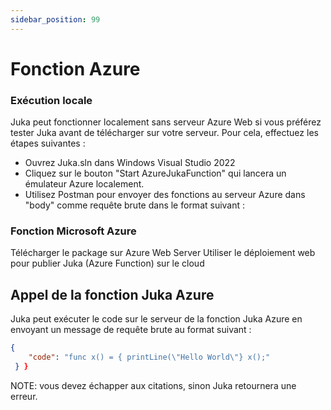 ```yaml
---
sidebar_position: 99
---
```


# Fonction Azure

### Exécution locale
Juka peut fonctionner localement sans serveur Azure Web si vous préférez tester Juka avant de télécharger sur votre serveur. Pour cela, effectuez les étapes suivantes :
- Ouvrez Juka.sln dans Windows Visual Studio 2022
- Cliquez sur le bouton "Start AzureJukaFunction" qui lancera un émulateur Azure localement.
- Utilisez Postman pour envoyer des fonctions au serveur Azure dans "body" comme requête brute dans le format suivant :


### Fonction Microsoft Azure
Télécharger le package sur Azure Web Server Utiliser le déploiement web pour publier Juka (Azure Function) sur le cloud

## Appel de la fonction Juka Azure

Juka peut exécuter le code sur le serveur de la fonction Juka Azure en envoyant un message de requête brute au format suivant :

```json
{
    "code": "func x() = { printLine(\"Hello World\"} x();"
 } }
```

NOTE: vous devez échapper aux citations, sinon Juka retournera une erreur.